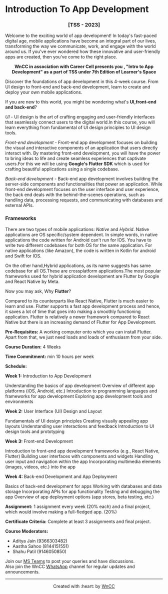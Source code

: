 # Introduction To App Development
### <div align="center">[TSS - 2023]</div>
Welcome to the exciting world of app development! In today's fast-paced digital age, mobile applications have become an integral part of our lives, transforming the way we communicate, work, and engage with the world around us. If you've ever wondered how these innovative and user-friendly apps are created, then you've come to the right place.

<div align="center">
<b>WnCC in association with Career Cell presents you , "Intro to App Development" as a part of TSS under 7th Edition of Learner's Space</b>
</div> 

Discover the foundations of app development in this 4-week course. From UI design to front-end and back-end development, learn to create and deploy your own mobile applications.

If you are new to this world, you might be wondering what's **UI,front-end and back-end**?

*UI* - UI design is the art of crafting engaging and user-friendly interfaces that seamlessly connect users to the digital world.In this course, you will learn everything from fundamental of UI design principles to UI design tools.

*Front-end development* - Front-end app development focuses on building the visual and interactive components of an application that users directly interact with. By mastering front-end development, you will have the power to bring ideas to life and create seamless experiences that captivate users.For this we will be using **Google's Flutter SDK** which is used for crafting beautiful applications using a single codebase.

*Back-end development* - Back-end app development involves building the server-side components and functionalities that power an application. While front-end development focuses on the user interface and user experience, the back end deals with the behind-the-scenes operations, such as handling data, processing requests, and communicating with databases and external APIs.
### Frameworks
There are two types of mobile applications: *Native* and *Hybrid*. Native applications are OS specific/system dependent. In simple words, in native applications the code written for Android can't run for IOS. You have to write two different codebases for both OS for the same application. For native applications (like Amazon), the code is written in Kotlin for android and Swift for IOS.

On the other hand,Hybrid applications, as its name suggests has same codebase for all OS.These are crossplatform applications.The most popular frameworks used for hybrid application development are Flutter by Google and React Native by Meta.

Now you may ask, Why **Flutter**?

Compared to its counterparts like React Native, Flutter is much easier to learn and use. Flutter supports a fast app development process and hence, it saves a lot of time that goes into making a smoothly functioning application. Flutter is relatively a newer framework compared to React Native but there is an increasing demand of Flutter for App Development.

**Pre-Requisites:** A working computer onto which you can install Flutter. Apart from that, we just need loads and loads of enthusiasm from your side.

**Course Duration:** 4 Weeks

**Time Commitment:** min 10 hours per week

**Schedule:**

**Week 1:** Introduction to App Development

Understanding the basics of app development
Overview of different app platforms (iOS, Android, etc.)
Introduction to programming languages and frameworks for app development
Exploring app development tools and environments

**Week 2:** User Interface (UI) Design and Layout

Fundamentals of UI design principles
Creating visually appealing app layouts
Understanding user interactions and feedback
Introduction to UI design tools and prototyping

**Week 3:** Front-end Development

Introduction to front-end app development frameworks (e.g., React Native, Flutter)
Building user interfaces with components and widgets
Handling user input and navigation within the app
Incorporating multimedia elements (images, videos, etc.) into the app

**Week 4:** Back-end Development and App Deployment

Basics of back-end development for apps
Working with databases and data storage
Incorporating APIs for app functionality
Testing and debugging the app
Overview of app deployment options (app stores, beta testing, etc.)

**Assignment:** 1 assignment every week (20% each) and a final project, which would involve making a full-fledged app. (20%)

**Certificate Criteria:** Complete at least 3 assignments and final project.

**Course Moderators:**

* Aditya Jain (9366303482)
* Aastha Sahoo (8144151551)
* Shahu Patil  (9146050850)

Join our [MS Teams](https://teams.microsoft.com/l/team/19%3aOsl_YleuzDBdJtwhggo9RygyQSep5v54u5hs0kSTlrg1%40thread.tacv2/conversations?groupId=d5cd9977-8bae-4930-bded-5f79ebfb036c&tenantId=403ee5f4-55b3-45cd-8ae2-824be887a075) to post your queries and have discussions.
<br>
Also join the WnCC [WhatsApp](https://chat.whatsapp.com/EHA9cUj9vwOBjp1kHTmP9d) channel for regular updates and announcements.

***

<p align="center">Created with :heart: by <a href="https://www.wncc-iitb.org/">WnCC</a></p>

